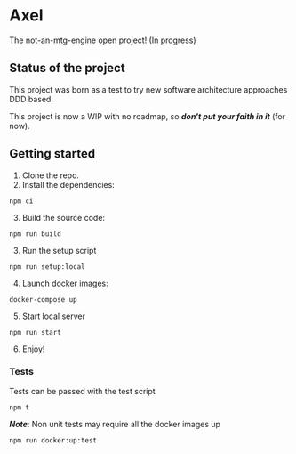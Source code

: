 # Axel

The not-an-mtg-engine open project! (In progress)

## Status of the project

This project was born as a test to try new software architecture approaches DDD based.

This project is now a WIP with no roadmap, so ***don't put your faith in it*** (for now).

## Getting started

1. Clone the repo.
2. Install the dependencies:

```
npm ci
```

3. Build the source code:

```
npm run build
```

3. Run the setup script

```
npm run setup:local
```

4. Launch docker images:

```
docker-compose up
```

5. Start local server

```
npm run start
```

6. Enjoy!

### Tests

Tests can be passed with the test script

```
npm t
```

***Note***: Non unit tests may require all the docker images up

```
npm run docker:up:test
```
